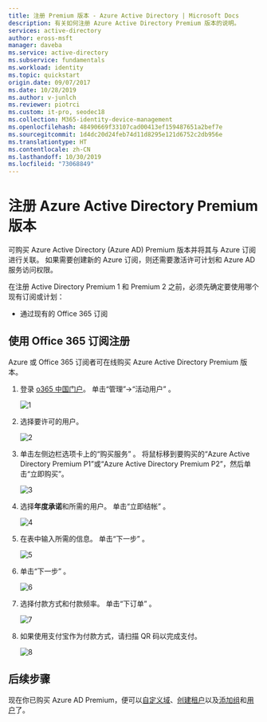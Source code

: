```yaml
---
title: 注册 Premium 版本 - Azure Active Directory | Microsoft Docs
description: 有关如何注册 Azure Active Directory Premium 版本的说明。
services: active-directory
author: eross-msft
manager: daveba
ms.service: active-directory
ms.subservice: fundamentals
ms.workload: identity
ms.topic: quickstart
origin.date: 09/07/2017
ms.date: 10/28/2019
ms.author: v-junlch
ms.reviewer: piotrci
ms.custom: it-pro, seodec18
ms.collection: M365-identity-device-management
ms.openlocfilehash: 48490669f33107cad00413ef159487651a2bef7e
ms.sourcegitcommit: 1d4dc20d24feb74d11d8295e121d6752c2db956e
ms.translationtype: HT
ms.contentlocale: zh-CN
ms.lasthandoff: 10/30/2019
ms.locfileid: "73068849"
---
```

# <a name="sign-up-for-azure-active-directory-premium-editions"></a>注册 Azure Active Directory Premium 版本
可购买 Azure Active Directory (Azure AD) Premium 版本并将其与 Azure 订阅进行关联。 如果需要创建新的 Azure 订阅，则还需要激活许可计划和 Azure AD 服务访问权限。

在注册 Active Directory Premium 1 和 Premium 2 之前，必须先确定要使用哪个现有订阅或计划：

- 通过现有的 Office 365 订阅

## <a name="sign-up-using-your-office-365-subscription"></a>使用 Office 365 订阅注册
Azure 或 Office 365 订阅者可在线购买 Azure Active Directory Premium 版本。 

1. 登录 [o365 中国门户](https://portal.partner.microsoftonline.cn/Home)。 单击“管理”->“活动用户”  。

    ![1](./media/active-directory-get-started-premium/1.png)

2. 选择要许可的用户。

    ![2](./media/active-directory-get-started-premium/2.png)

3. 单击左侧边栏选项卡上的“购买服务”  。 将鼠标移到要购买的“Azure Active Directory Premium P1”或“Azure Active Directory Premium P2”，然后单击“立即购买”。

    ![3](./media/active-directory-get-started-premium/3.png)

4. 选择**年度承诺**和所需的用户。 单击“立即结帐”  。

    ![4](./media/active-directory-get-started-premium/4.png)

5. 在表中输入所需的信息。 单击“下一步”  。

    ![5](./media/active-directory-get-started-premium/5.png)

6. 单击“下一步”  。

    ![6](./media/active-directory-get-started-premium/6.png)

7. 选择付款方式和付款频率。 单击“下订单”  。

    ![7](./media/active-directory-get-started-premium/7.png)

8. 如果使用支付宝作为付款方式，请扫描 QR 码以完成支付。

    ![8](./media/active-directory-get-started-premium/8.png)        

## <a name="next-steps"></a>后续步骤
现在你已购买 Azure AD Premium，便可以[自定义域](add-custom-domain.md)、[创建租户](active-directory-access-create-new-tenant.md)以及[添加组](active-directory-groups-create-azure-portal.md)和[用户](add-users-azure-active-directory.md)了。

